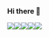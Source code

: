 ### Hi there 👋

![](https://api.iconify.design/vscode-icons/file-type-html.svg?color=%23149eca&width=48&height=48)![](https://api.iconify.design/vscode-icons/file-type-css.svg?color=%23149eca&width=48&height=48)![](https://api.iconify.design/mdi/language-javascript.svg?color=%23ffd60a&width=48&height=48)![](https://api.iconify.design/mdi/react.svg?color=%23149eca&width=48&height=48)![](https://api.iconify.design/devicon/csharp.svg?color=%23149eca&width=48&height=48)
